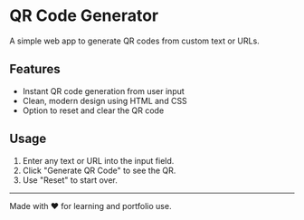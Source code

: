 # QR Code Generator

A simple web app to generate QR codes from custom text or URLs.

## Features

- Instant QR code generation from user input
- Clean, modern design using HTML and CSS
- Option to reset and clear the QR code

## Usage

1. Enter any text or URL into the input field.
2. Click "Generate QR Code" to see the QR.
3. Use "Reset" to start over.

---

Made with ❤️ for learning and portfolio use.
